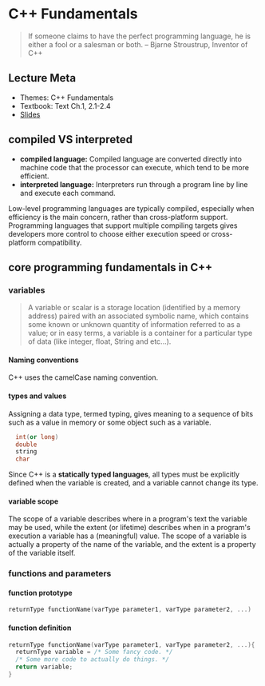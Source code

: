 # C++ Fundamentals

> If someone claims to have the perfect programming language, he is either a
> fool or a salesman or both. – Bjarne Stroustrup, Inventor of C++

## Lecture Meta

* Themes: C++ Fundamentals
* Textbook: Text Ch.1, 2.1-2.4
* [Slides][1]

## compiled VS interpreted

* **compiled language:** Compiled language are converted directly into machine
  code that the processor can execute, which tend to be more efficient.
* **interpreted language:** Interpreters run through a program line by line and
  execute each command.

Low-level programming languages are typically compiled, especially when
efficiency is the main concern, rather than cross-platform support.
Programming languages that support multiple compiling targets gives developers
more control to choose either execution speed or cross-platform compatibility.

## core programming fundamentals in C++

### variables

> A variable or scalar is a storage location (identified by a memory address)
> paired with an associated symbolic name, which contains some known or
> unknown quantity of information referred to as a value; or in easy terms,
> a variable is a container for a particular type of data (like integer, float,
> String and etc...).

#### Naming conventions

C++ uses the camelCase naming convention.

#### types and values

Assigning a data type, termed typing, gives meaning to a sequence of bits such
as a value in memory or some object such as a variable.

```c++
  int(or long)
  double
  string
  char
```

Since C++ is a **statically typed languages**, all types must be explicitly
defined when the variable is created, and a variable cannot change its type.

#### variable scope

The scope of a variable describes where in a program's text the variable may be
used, while the extent (or lifetime) describes when in a program's execution a
variable has a (meaningful) value. The scope of a variable is actually a
property of the name of the variable, and the extent is a property of the
variable itself.

### functions and parameters

#### function prototype

```c++
returnType functionName(varType parameter1, varType parameter2, ...)
```

#### function definition

```c++
returnType functionName(varType parameter1, varType parameter2, ...){
  returnType variable = /* Some fancy code. */
  /* Some more code to actually do things. */
  return variable;
}
```

[1]: https://web.stanford.edu/class/cs106b/lectures/02-cpp/Lecture2Slides.pdf
